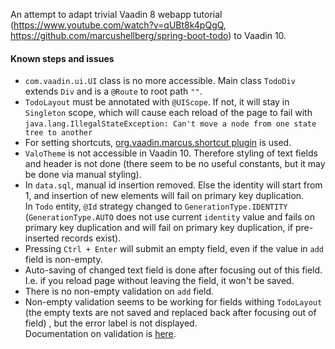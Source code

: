 An attempt to adapt trivial Vaadin 8 webapp tutorial (https://www.youtube.com/watch?v=qUBt8k4pQgQ, https://github.com/marcushellberg/spring-boot-todo) to Vaadin 10.

#### Known steps and issues
* `com.vaadin.ui.UI` class is no more accessible. Main class `TodoDiv` extends `Div` and is a `@Route` to root path `""`.
*  `TodoLayout` must be annotated with `@UIScope`. If not, it will stay in `Singleton` scope, 
  which will cause each reload of the page to fail with `java.lang.IllegalStateException: Can't move a node from one state tree to another` 
* For setting shortcuts, [org.vaadin.marcus.shortcut plugin](https://vaadin.com/directory/component/shortcut) is used.
* `ValoTheme` is not accessible in Vaadin 10. Therefore styling of text fields and header is not done (there seem to be no useful constants, but it may be done via manual styling).
* In `data.sql`, manual id insertion removed. Else the identity will start from 1, and insertion of new elements will fail on primary key duplication.   
  In `Todo` entity, ``@Id`` strategy changed to `GenerationType.IDENTITY` (`GenerationType.AUTO` does not use current `identity` value and fails on primary key duplication 
  and will fail on primary key duplication, if pre-inserted records exist).
* Pressing `Ctrl + Enter` will submit an empty field, even if the value in `add` field is non-empty.
* Auto-saving of changed text field is done after focusing out of this field.
  I.e. if you reload page without leaving the field, it won't be saved.
* There is no non-empty validation on `add` field.
* Non-empty validation seems to be working for fields withing `TodoLayout` (the empty texts are not saved and replaced back after focusing out of field)
  , but the error label is not displayed.   
  Documentation on validation is [here](https://vaadin.com/docs/v10/flow/binding-data/tutorial-flow-components-binder-validation.html).